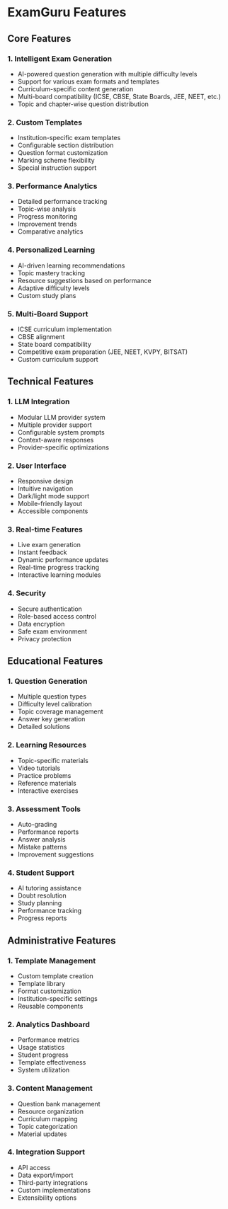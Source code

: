# ExamGuru Features

## Core Features

### 1. Intelligent Exam Generation
- AI-powered question generation with multiple difficulty levels
- Support for various exam formats and templates
- Curriculum-specific content generation
- Multi-board compatibility (ICSE, CBSE, State Boards, JEE, NEET, etc.)
- Topic and chapter-wise question distribution

### 2. Custom Templates
- Institution-specific exam templates
- Configurable section distribution
- Question format customization
- Marking scheme flexibility
- Special instruction support

### 3. Performance Analytics
- Detailed performance tracking
- Topic-wise analysis
- Progress monitoring
- Improvement trends
- Comparative analytics

### 4. Personalized Learning
- AI-driven learning recommendations
- Topic mastery tracking
- Resource suggestions based on performance
- Adaptive difficulty levels
- Custom study plans

### 5. Multi-Board Support
- ICSE curriculum implementation
- CBSE alignment
- State board compatibility
- Competitive exam preparation (JEE, NEET, KVPY, BITSAT)
- Custom curriculum support

## Technical Features

### 1. LLM Integration
- Modular LLM provider system
- Multiple provider support
- Configurable system prompts
- Context-aware responses
- Provider-specific optimizations

### 2. User Interface
- Responsive design
- Intuitive navigation
- Dark/light mode support
- Mobile-friendly layout
- Accessible components

### 3. Real-time Features
- Live exam generation
- Instant feedback
- Dynamic performance updates
- Real-time progress tracking
- Interactive learning modules

### 4. Security
- Secure authentication
- Role-based access control
- Data encryption
- Safe exam environment
- Privacy protection

## Educational Features

### 1. Question Generation
- Multiple question types
- Difficulty level calibration
- Topic coverage management
- Answer key generation
- Detailed solutions

### 2. Learning Resources
- Topic-specific materials
- Video tutorials
- Practice problems
- Reference materials
- Interactive exercises

### 3. Assessment Tools
- Auto-grading
- Performance reports
- Answer analysis
- Mistake patterns
- Improvement suggestions

### 4. Student Support
- AI tutoring assistance
- Doubt resolution
- Study planning
- Performance tracking
- Progress reports

## Administrative Features

### 1. Template Management
- Custom template creation
- Template library
- Format customization
- Institution-specific settings
- Reusable components

### 2. Analytics Dashboard
- Performance metrics
- Usage statistics
- Student progress
- Template effectiveness
- System utilization

### 3. Content Management
- Question bank management
- Resource organization
- Curriculum mapping
- Topic categorization
- Material updates

### 4. Integration Support
- API access
- Data export/import
- Third-party integrations
- Custom implementations
- Extensibility options
